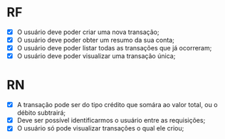 # RF

- [X] O usuário deve poder criar uma nova transação;
- [X] O usuário deve poder obter um resumo da sua conta;
- [X] O usuário deve poder listar todas as transações que já ocorreram;
- [X] O usuário deve poder visualizar uma transação única;

# RN

- [X] A transação pode ser do tipo crédito que somára ao valor total, ou o débito subtrairá;
- [X] Deve ser possível identificarmos o usuário entre as requisições;
- [X] O usuário só pode visualizar transações o qual ele criou;